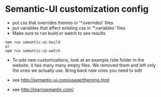 # Semantic-UI customization config

* put css that overrides themes in '\*.overrides' files
* put variables that affect existing css in '\*.variables' files
* Make sure to run build or watch to see results
```
npm run semantic-ui-build
or
npm run semantic-ui-watch
```
* To add new customizations, look at an example /site folder in the website. it has many many empty files. We removed them and left only the ones we actually use. Bring back new ones you need to edit

* see http://semantic-ui.com/usage/theming.html
* see http://learnsemantic.com/
